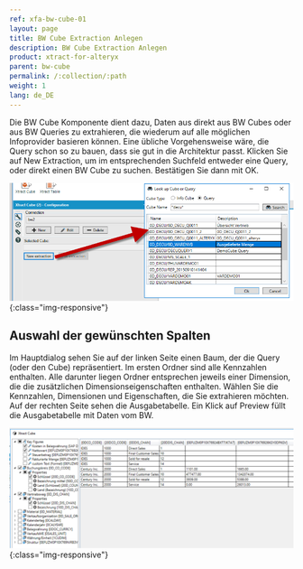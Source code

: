 ```yaml
---
ref: xfa-bw-cube-01
layout: page
title: BW Cube Extraction Anlegen
description: BW Cube Extraction Anlegen
product: xtract-for-alteryx
parent: bw-cube
permalink: /:collection/:path
weight: 1
lang: de_DE
---
```


Die BW Cube Komponente dient dazu, Daten aus direkt aus BW Cubes oder aus BW Queries zu extrahieren, die wiederum auf alle möglichen Infoprovider basieren können. Eine übliche Vorgehensweise wäre, die Query schon so zu bauen, dass sie gut in die Architektur passt.
Klicken Sie auf New Extraction, um im entsprechenden Suchfeld entweder eine Query, oder direkt einen BW Cube zu suchen. Bestätigen Sie dann mit OK.

![Designer](/img/content/xfa/bwcube01.png){:class="img-responsive"}

## Auswahl der gewünschten Spalten

Im Hauptdialog sehen Sie auf der linken Seite einen Baum, der die Query (oder den Cube) repräsentiert. Im ersten Ordner sind alle Kennzahlen enthalten. Alle darunter liegen Ordner entsprechen jeweils einer Dimension, die die zusätzlichen Dimensionseigenschaften enthalten. Wählen Sie die Kennzahlen, Dimensionen und Eigenschaften, die Sie extrahieren möchten. Auf der rechten Seite sehen die Ausgabetabelle. Ein Klick auf Preview füllt die Ausgabetabelle mit Daten vom BW.

![Designer](/img/content/xfa/bwcube02.png){:class="img-responsive"}


